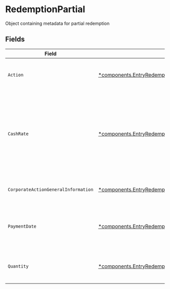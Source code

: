 # RedemptionPartial

Object containing metadata for partial redemption


## Fields

| Field                                                                                                                                                     | Type                                                                                                                                                      | Required                                                                                                                                                  | Description                                                                                                                                               | Example                                                                                                                                                   |
| --------------------------------------------------------------------------------------------------------------------------------------------------------- | --------------------------------------------------------------------------------------------------------------------------------------------------------- | --------------------------------------------------------------------------------------------------------------------------------------------------------- | --------------------------------------------------------------------------------------------------------------------------------------------------------- | --------------------------------------------------------------------------------------------------------------------------------------------------------- |
| `Action`                                                                                                                                                  | [*components.EntryRedemptionPartialAction](../../models/components/entryredemptionpartialaction.md)                                                       | :heavy_minus_sign:                                                                                                                                        | Corresponds to whether the entry is incoming or outgoing                                                                                                  | INCOMING                                                                                                                                                  |
| `CashRate`                                                                                                                                                | [*components.EntryRedemptionPartialCashRate](../../models/components/entryredemptionpartialcashrate.md)                                                   | :heavy_minus_sign:                                                                                                                                        | The rate (raw value, not a percentage, example: 50% will be .5 in this field) at which cash will be disbursed to the shareholder                          | {<br/>"value": "0.25"<br/>}                                                                                                                               |
| `CorporateActionGeneralInformation`                                                                                                                       | [*components.EntryRedemptionPartialCorporateActionGeneralInformation](../../models/components/entryredemptionpartialcorporateactiongeneralinformation.md) | :heavy_minus_sign:                                                                                                                                        | Common fields for corporate actions                                                                                                                       |                                                                                                                                                           |
| `PaymentDate`                                                                                                                                             | [*components.EntryRedemptionPartialPaymentDate](../../models/components/entryredemptionpartialpaymentdate.md)                                             | :heavy_minus_sign:                                                                                                                                        | The anticipated payment date at the depository                                                                                                            | {<br/>"day": 14,<br/>"month": 5,<br/>"year": 2024<br/>}                                                                                                   |
| `Quantity`                                                                                                                                                | [*components.EntryRedemptionPartialQuantity](../../models/components/entryredemptionpartialquantity.md)                                                   | :heavy_minus_sign:                                                                                                                                        | Corresponds to the position's trade quantity                                                                                                              | {<br/>"value": "100.00"<br/>}                                                                                                                             |